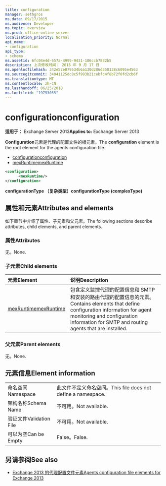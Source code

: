```yaml
---
title: configuration
manager: sethgros
ms.date: 09/17/2015
ms.audience: Developer
ms.topic: overview
ms.prod: office-online-server
localization_priority: Normal
api_name:
- configuration
api_type:
- schema
ms.assetid: 6fc04e4d-657a-4999-9431-186ccb7832b5
description: 上次修改时间： 2015 年 9 月 17 日
ms.openlocfilehash: 342e52e879534b6a130d286d358138c6095e4563
ms.sourcegitcommit: 34041125dc8c5f993b21cebfc4f8b72f0fd2cb6f
ms.translationtype: MT
ms.contentlocale: zh-CN
ms.lasthandoff: 06/25/2018
ms.locfileid: "19753055"
---
```

# <a name="configuration"></a><span data-ttu-id="d003b-103">configuration</span><span class="sxs-lookup"><span data-stu-id="d003b-103">configuration</span></span>
  
<span data-ttu-id="d003b-104">**适用于：** Exchange Server 2013</span><span class="sxs-lookup"><span data-stu-id="d003b-104">**Applies to:** Exchange Server 2013</span></span>
  
<span data-ttu-id="d003b-105">**Configuration**元素是代理的配置文件的根元素。</span><span class="sxs-lookup"><span data-stu-id="d003b-105">The **configuration** element is the root element for the agents configuration file.</span></span> 
  
- [<span data-ttu-id="d003b-106">configuration</span><span class="sxs-lookup"><span data-stu-id="d003b-106">configuration</span></span>](configuration.md) 
- [<span data-ttu-id="d003b-107">mexRuntime</span><span class="sxs-lookup"><span data-stu-id="d003b-107">mexRuntime</span></span>](mexruntime.md)
  
```XML
<configuration>
      <mexRuntime/>
</configuration>
```

<span data-ttu-id="d003b-108">**configurationType （复杂类型）**</span><span class="sxs-lookup"><span data-stu-id="d003b-108">**configurationType (complexType)**</span></span>

## <a name="attributes-and-elements"></a><span data-ttu-id="d003b-109">属性和元素</span><span class="sxs-lookup"><span data-stu-id="d003b-109">Attributes and elements</span></span>

<span data-ttu-id="d003b-110">如下章节中介绍了属性、子元素和父元素。</span><span class="sxs-lookup"><span data-stu-id="d003b-110">The following sections describe attributes, child elements, and parent elements.</span></span>
  
### <a name="attributes"></a><span data-ttu-id="d003b-111">属性</span><span class="sxs-lookup"><span data-stu-id="d003b-111">Attributes</span></span>

<span data-ttu-id="d003b-112">无。</span><span class="sxs-lookup"><span data-stu-id="d003b-112">None.</span></span>
  
### <a name="child-elements"></a><span data-ttu-id="d003b-113">子元素</span><span class="sxs-lookup"><span data-stu-id="d003b-113">Child elements</span></span>

|<span data-ttu-id="d003b-114">**元素**</span><span class="sxs-lookup"><span data-stu-id="d003b-114">**Element**</span></span>|<span data-ttu-id="d003b-115">**说明**</span><span class="sxs-lookup"><span data-stu-id="d003b-115">**Description**</span></span>|
|:-----|:-----|
|[<span data-ttu-id="d003b-116">mexRuntime</span><span class="sxs-lookup"><span data-stu-id="d003b-116">mexRuntime</span></span>](mexruntime.md) <br/> |<span data-ttu-id="d003b-117">包含定义监控代理的配置信息和 SMTP 和安装的路由代理的配置信息的元素。</span><span class="sxs-lookup"><span data-stu-id="d003b-117">Contains elements that define configuration information for agent monitoring and configuration information for SMTP and routing agents that are installed.</span></span>  <br/> |
   
### <a name="parent-elements"></a><span data-ttu-id="d003b-118">父元素</span><span class="sxs-lookup"><span data-stu-id="d003b-118">Parent elements</span></span>

<span data-ttu-id="d003b-119">无。</span><span class="sxs-lookup"><span data-stu-id="d003b-119">None.</span></span>
  
## <a name="element-information"></a><span data-ttu-id="d003b-120">元素信息</span><span class="sxs-lookup"><span data-stu-id="d003b-120">Element information</span></span>

|||
|:-----|:-----|
|<span data-ttu-id="d003b-121">命名空间</span><span class="sxs-lookup"><span data-stu-id="d003b-121">Namespace</span></span>  <br/> |<span data-ttu-id="d003b-122">此文件不定义命名空间。</span><span class="sxs-lookup"><span data-stu-id="d003b-122">This file does not define a namespace.</span></span>  <br/> |
|<span data-ttu-id="d003b-123">架构名称</span><span class="sxs-lookup"><span data-stu-id="d003b-123">Schema Name</span></span>  <br/> |<span data-ttu-id="d003b-124">不可用。</span><span class="sxs-lookup"><span data-stu-id="d003b-124">Not available.</span></span>  <br/> |
|<span data-ttu-id="d003b-125">验证文件</span><span class="sxs-lookup"><span data-stu-id="d003b-125">Validation File</span></span>  <br/> |<span data-ttu-id="d003b-126">不可用。</span><span class="sxs-lookup"><span data-stu-id="d003b-126">Not available.</span></span>  <br/> |
|<span data-ttu-id="d003b-127">可以为空</span><span class="sxs-lookup"><span data-stu-id="d003b-127">Can be Empty</span></span>  <br/> |<span data-ttu-id="d003b-128">False。</span><span class="sxs-lookup"><span data-stu-id="d003b-128">False.</span></span>  <br/> |
   
## <a name="see-also"></a><span data-ttu-id="d003b-129">另请参阅</span><span class="sxs-lookup"><span data-stu-id="d003b-129">See also</span></span>

- [<span data-ttu-id="d003b-130">Exchange 2013 的代理配置文件元素</span><span class="sxs-lookup"><span data-stu-id="d003b-130">Agents configuration file elements for Exchange 2013</span></span>](agents-configuration-file-elements-for-exchange-2013.md)


